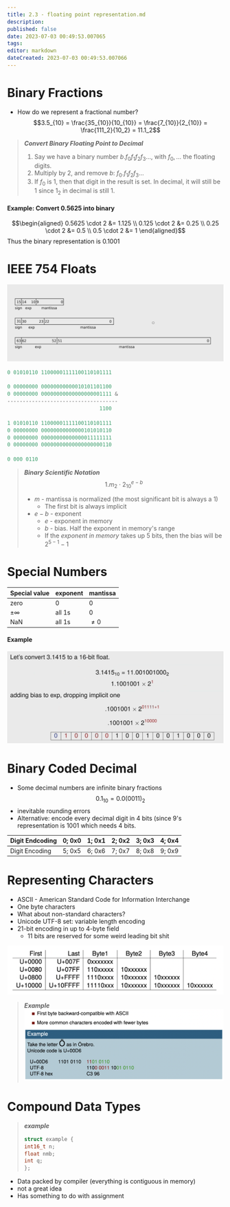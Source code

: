 ```yaml
---
title: 2.3 - floating point representation.md
description:
published: false
date: 2023-07-03 00:49:53.007065
tags:
editor: markdown
dateCreated: 2023-07-03 00:49:53.007066
---
```


# Binary Fractions
- How do we represent a fractional number?[]()
$$3.5_{10} = \frac{35_{10}}{10_{10}} = \frac{7_{10}}{2_{10}} = \frac{111_2}{10_2} = 11.1_2$$

> ***Convert Binary Floating Point to Decimal***
>  1. Say we have a binary number $b.f_0f_1f_2f_3\dots$, with $f_0, \dots$ the floating digits.
>2. Multiply by 2, and remove $b$: $f_0.f_1f_2f_3\dots$
>3. If $f_0$ is 1, then that digit in the result is set. In decimal, it will still be 1 since $1_2$ in decimal is still 1.

#### Example: Convert $0.5625$ into binary
$$\begin{aligned}
	0.5625 \cdot 2 &= 1.125 \\
	0.125 \cdot 2 &= 0.25 \\
	0.25 \cdot 2 &= 0.5 \\
	0.5 \cdot 2 &= 1
\end{aligned}$$
Thus the binary representation is $0.1001$

# IEEE 754 Floats
![](/images/20220921110115.png)

```cpp
0 01010110 11000001111100110101111

0 00000000 00000000000010101101100
0 00000000 00000000000000000001111 &
------------------------------------
                              1100

1 01010110 11000001111100110101111
0 00000000 00000000000000101010110
0 00000000 00000000000000011111111
0 00000000 00000000000000000000110

0 000 0110
```

> ***Binary Scientific Notation***
> $$1.m_2 \cdot 2_{10}^{e-b}$$
> - $m$ - mantissa is normalized (the most significant bit is always a 1)
> 	- The first bit is always implicit
> - $e-b$ - exponent
> 	- $e$ - exponent in memory
> 	- $b$ - bias. Half the exponent in memory's range
> 	- If the *exponent in memory* takes up 5 bits, then the bias will be $2^{5-1}-1$

# Special Numbers
|Special value | exponent|mantissa|
|-|-|-|
|zero|0|0|
|$\pm \infty$|all 1s|0|
|NaN|all 1s|$\ne 0$|

#### Example
![](/images/20220921111918.png)

# Binary Coded Decimal
- Some decimal numbers are infinite binary fractions
$$0.1_{10} = 0.0(0011)_2$$
- inevitable rounding errors
- Alternative: encode every decimal digit in 4 bits (since 9's representation is $1001$ which needs 4 bits.

|Digit Endcoding|0; 0x0|1; 0x1|2; 0x2|3; 0x3|4; 0x4|
|-|-|-|-|-|-|
|Digit Encoding|5; 0x5|6; 0x6|7; 0x7|8; 0x8|9; 0x9|

# Representing Characters
- ASCII - American Standard Code for Information Interchange
- One byte characters
- What about non-standard characters?
- Unicode UTF-8 set: variable length encoding
- 21-bit encoding in up to 4-byte field
	- 11 bits are reserved for some weird leading bit shit

![](/images/20220922110602.png)

> ***Example***
> ![](/images/20220922110727.png)

# Compound Data Types

> ***example***
>   ```c
> struct example {
>	int16_t n;
>	float nmb;
>	int q;
>};
>```
>

- Data packed by compiler (everything is contiguous in memory)
- not a great idea
- Has something to do with assignment


